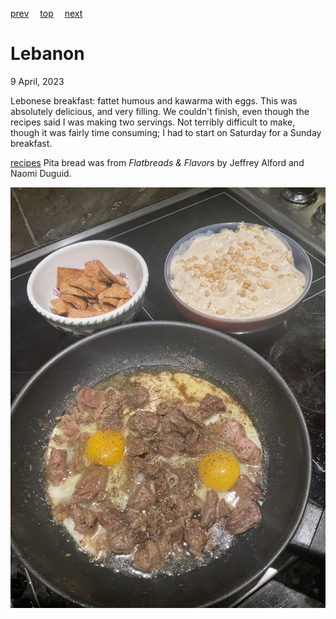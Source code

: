 [prev](latvia.md)&emsp;
[top](../index.md)&emsp;
[next](lesotho.md)
# Lebanon
<meta property="og:image" content="images/lebanon.png"/>
9 April, 2023

Lebonese breakfast: fattet humous and kawarma with eggs. This was
absolutely delicious, and very filling. We couldn't finish, even
though the recipes said I was making two servings. Not terribly
difficult to make, though it was fairly time consuming; I had to start
on Saturday for a Sunday breakfast.

[recipes](https://www.vivarecipes.com/videos/breakfast/4-amazing-lebanese-breakfast-dishes/)
Pita bread was from _Flatbreads &amp; Flavors_ by Jeffrey Alford and Naomi Duguid.

![breakfast](images/lebanon.jpeg)
